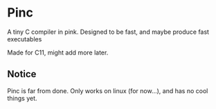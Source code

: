 # Pinc

A tiny C compiler in pink. Designed to be fast, and maybe produce fast executables

Made for C11, might add more later.

## Notice

Pinc is far from done. Only works on linux (for now...), and has no cool things yet.